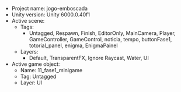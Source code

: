 <!-- UNITY CODE ASSIST INSTRUCTIONS START -->
- Project name: jogo-emboscada
- Unity version: Unity 6000.0.40f1
- Active scene:
  - Tags:
    - Untagged, Respawn, Finish, EditorOnly, MainCamera, Player, GameController, GameControl, noticia, tempo, buttonFase1, totorial_panel, enigma, EnigmaPainel
  - Layers:
    - Default, TransparentFX, Ignore Raycast, Water, UI
- Active game object:
  - Name: 11_fase1_minigame
  - Tag: Untagged
  - Layer: UI
<!-- UNITY CODE ASSIST INSTRUCTIONS END -->